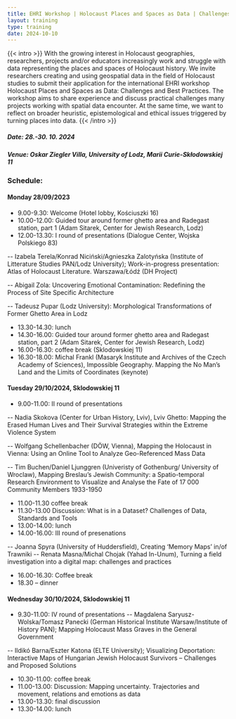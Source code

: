 ```yaml
---
title: EHRI Workshop | Holocaust Places and Spaces as Data | Challenges and Best Practices
layout: training
type: training
date: 2024-10-10
---
```


{{< intro >}}
With the growing interest in Holocaust geographies, researchers, projects and/or educators increasingly work and struggle with data representing the places and spaces of Holocaust history. We invite researchers creating and using geospatial data in the field of Holocaust studies to submit their application for the international EHRI workshop Holocaust Places and Spaces as Data: Challenges and Best Practices. The workshop aims to share experience and discuss practical challenges many projects working with spatial data encounter. At the same time, we want to reflect on broader heuristic, epistemological and ethical issues triggered by turning places into data.
{{< /intro >}}

##### Date: 28.-30. 10. 2024
##### Venue: Oskar Ziegler Villa, University of Lodz, Marii Curie-Skłodowskiej 11

### Schedule:

#### Monday 28/09/2023

- 9.00-9.30: Welcome (Hotel lobby, Kościuszki 16)
- 10.00-12.00: Guided tour around former ghetto area and Radegast station, part 1 (Adam Sitarek, Center for Jewish Research, Lodz)
- 12.00-13.30: I round of presentations (Dialogue Center, Wojska Polskiego 83)

-- Izabela Terela/Konrad Niciński/Agnieszka Zalotyńska (Institute of Litterature Studies PAN/Lodz University); Work-in-progress presentation: Atlas of Holocaust Literature. Warszawa/Łódź (DH Project)

-- Abigail Zola: Uncovering Emotional Contamination: Redefining the Process of Site Specific Architecture

-- Tadeusz Pupar (Lodz University): Morphological Transformations of Former Ghetto Area in Lodz

- 13.30-14.30: lunch
- 14.30-16.00: Guided tour around former ghetto area and Radegast station, part 2 (Adam Sitarek, Center for Jewish Research, Lodz)
- 16.00-16.30: coffee break (Sklodowskiej 11)
- 16.30-18.00: Michal Frankl (Masaryk Institute and Archives of the Czech Academy of Sciences), Impossible Geography. Mapping the No Man’s Land and the Limits of Coordinates (keynote) 

#### Tuesday 29/10/2024, Sklodowskiej 11

- 9.00-11.00: II round of presentations

-- Nadia Skokova (Center for Urban History, Lviv), Lviv Ghetto: Mapping the Erased Human Lives and Their Survival Strategies within the Extreme Violence System

-- Wolfgang Schellenbacher (DÖW, Vienna), Mapping the Holocaust in Vienna: Using an Online Tool to Analyze Geo-Referenced Mass Data

-- Tim Buchen/Daniel Ljunggren (Univeristy of Gothenburg/ University of Wroclaw), Mapping Breslau’s Jewish Community: a Spatio-temporal Research Environment to Visualize and Analyse the Fate of 17 000 Community Members 1933-1950

- 11.00-11.30 coffee break
- 11.30-13.00 Discussion: What is in a Dataset? Challenges of Data, Standards and Tools
- 13.00-14.00: lunch
- 14.00-16.00: III round of presenations 

-- Joanna Spyra (University of Huddersfield), Creating ‘Memory Maps’ in/of Trawniki
-- Renata Masna/Michal Chojak (Yahad In-Unum), Turning a field investigation into a digital map: challenges and practices
- 16.00-16.30: Coffee break
- 18.30 – dinner 

#### Wednesday 30/10/2024, Sklodowskiej 11

- 9.30-11.00: IV round of presentations 
-- Magdalena Saryusz-Wolska/Tomasz Panecki (German Historical Institute Warsaw/Institute of History PAN); Mapping Holocaust Mass Graves in the General Government

-- Ildikó Barna/Eszter Katona (ELTE University); Visualizing Deportation: Interactive Maps of Hungarian Jewish Holocaust Survivors – Challenges and Proposed Solutions

- 10.30-11.00: coffee break 
- 11.00-13.00: Discussion: Mapping uncertainty. Trajectories and movement, relations and emotions as data
- 13.00-13.30: final discussion
- 13.30-14.00: lunch
